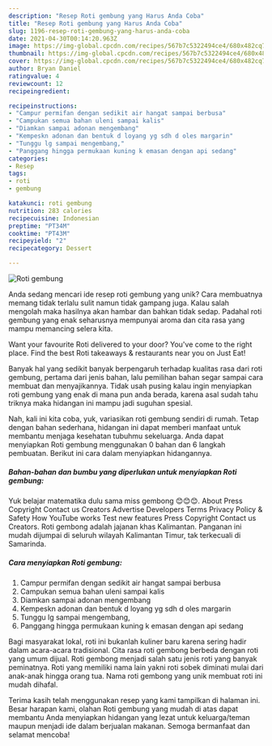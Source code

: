 ```yaml
---
description: "Resep Roti gembung yang Harus Anda Coba"
title: "Resep Roti gembung yang Harus Anda Coba"
slug: 1196-resep-roti-gembung-yang-harus-anda-coba
date: 2021-04-30T00:14:20.963Z
image: https://img-global.cpcdn.com/recipes/567b7c5322494ce4/680x482cq70/roti-gembung-foto-resep-utama.jpg
thumbnail: https://img-global.cpcdn.com/recipes/567b7c5322494ce4/680x482cq70/roti-gembung-foto-resep-utama.jpg
cover: https://img-global.cpcdn.com/recipes/567b7c5322494ce4/680x482cq70/roti-gembung-foto-resep-utama.jpg
author: Bryan Daniel
ratingvalue: 4
reviewcount: 12
recipeingredient:

recipeinstructions:
- "Campur permifan dengan sedikit air hangat sampai berbusa"
- "Campukan semua bahan uleni sampai kalis"
- "Diamkan sampai adonan mengembang"
- "Kempeskn adonan dan bentuk d loyang yg sdh d oles margarin"
- "Tunggu lg sampai mengembang,"
- "Panggang hingga permukaan kuning k emasan dengan api sedang"
categories:
- Resep
tags:
- roti
- gembung

katakunci: roti gembung 
nutrition: 283 calories
recipecuisine: Indonesian
preptime: "PT34M"
cooktime: "PT43M"
recipeyield: "2"
recipecategory: Dessert

---
```



![Roti gembung](https://img-global.cpcdn.com/recipes/567b7c5322494ce4/680x482cq70/roti-gembung-foto-resep-utama.jpg)

Anda sedang mencari ide resep roti gembung yang unik? Cara membuatnya memang tidak terlalu sulit namun tidak gampang juga. Kalau salah mengolah maka hasilnya akan hambar dan bahkan tidak sedap. Padahal roti gembung yang enak seharusnya mempunyai aroma dan cita rasa yang mampu memancing selera kita.

Want your favourite Roti delivered to your door? You&#39;ve come to the right place. Find the best Roti takeaways &amp; restaurants near you on Just Eat!

Banyak hal yang sedikit banyak berpengaruh terhadap kualitas rasa dari roti gembung, pertama dari jenis bahan, lalu pemilihan bahan segar sampai cara membuat dan menyajikannya. Tidak usah pusing kalau ingin menyiapkan roti gembung yang enak di mana pun anda berada, karena asal sudah tahu triknya maka hidangan ini mampu jadi suguhan spesial.


Nah, kali ini kita coba, yuk, variasikan roti gembung sendiri di rumah. Tetap dengan bahan sederhana, hidangan ini dapat memberi manfaat untuk membantu menjaga kesehatan tubuhmu sekeluarga. Anda dapat menyiapkan Roti gembung menggunakan 0 bahan dan 6 langkah pembuatan. Berikut ini cara dalam menyiapkan hidangannya.

<!--inarticleads1-->

##### Bahan-bahan dan bumbu yang diperlukan untuk menyiapkan Roti gembung:



Yuk belajar matematika dulu sama miss gembong 😊😊😊. About Press Copyright Contact us Creators Advertise Developers Terms Privacy Policy &amp; Safety How YouTube works Test new features Press Copyright Contact us Creators. Roti gembong adalah jajanan khas Kalimantan. Panganan ini mudah dijumpai di seluruh wilayah Kalimantan Timur, tak terkecuali di Samarinda. 

<!--inarticleads2-->

##### Cara menyiapkan Roti gembung:

1. Campur permifan dengan sedikit air hangat sampai berbusa
1. Campukan semua bahan uleni sampai kalis
1. Diamkan sampai adonan mengembang
1. Kempeskn adonan dan bentuk d loyang yg sdh d oles margarin
1. Tunggu lg sampai mengembang,
1. Panggang hingga permukaan kuning k emasan dengan api sedang


Bagi masyarakat lokal, roti ini bukanlah kuliner baru karena sering hadir dalam acara-acara tradisional. Cita rasa roti gembong berbeda dengan roti yang umum dijual. Roti gembong menjadi salah satu jenis roti yang banyak peminatnya. Roti yang memiliki nama lain yakni roti sobek diminati mulai dari anak-anak hingga orang tua. Nama roti gembong yang unik membuat roti ini mudah dihafal. 

Terima kasih telah menggunakan resep yang kami tampilkan di halaman ini. Besar harapan kami, olahan Roti gembung yang mudah di atas dapat membantu Anda menyiapkan hidangan yang lezat untuk keluarga/teman maupun menjadi ide dalam berjualan makanan. Semoga bermanfaat dan selamat mencoba!
